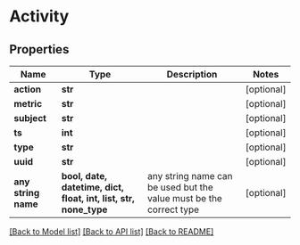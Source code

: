 # Activity


## Properties
Name | Type | Description | Notes
------------ | ------------- | ------------- | -------------
**action** | **str** |  | [optional] 
**metric** | **str** |  | [optional] 
**subject** | **str** |  | [optional] 
**ts** | **int** |  | [optional] 
**type** | **str** |  | [optional] 
**uuid** | **str** |  | [optional] 
**any string name** | **bool, date, datetime, dict, float, int, list, str, none_type** | any string name can be used but the value must be the correct type | [optional]

[[Back to Model list]](../README.md#documentation-for-models) [[Back to API list]](../README.md#documentation-for-api-endpoints) [[Back to README]](../README.md)


